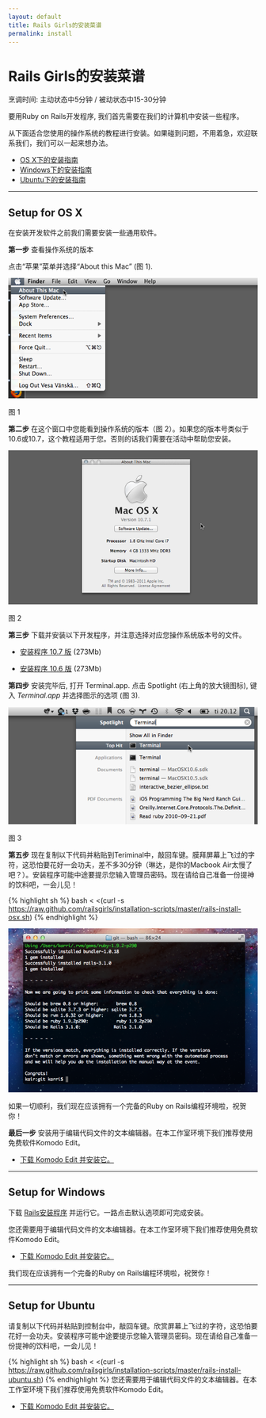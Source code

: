 ```yaml
---
layout: default
title: Rails Girls的安装菜谱
permalink: install
---
```


# Rails Girls的安装菜谱
<span class="muted">烹调时间: 主动状态中5分钟  / 被动状态中15-30分钟</span>

要用Ruby on Rails开发程序, 我们首先需要在我们的计算机中安装一些程序。

从下面适合您使用的操作系统的教程进行安装。如果碰到问题，不用着急，欢迎联系我们，我们可以一起来想办法。

* [OS X下的安装指南](#setup_for_os_x)
* [Windows下的安装指南](#setup_for_windows)
* [Ubuntu下的安装指南](#setup_for_ubuntu)

<hr />

## Setup for OS X
 
在安装开发软件之前我们需要安装一些通用软件。

**第一步** 查看操作系统的版本

点击“苹果”菜单并选择“About this Mac” (图 1).

![Apple menu](/images/1.png "Apple menu")

图 1
        
 **第二步** 在这个窗口中您能看到操作系统的版本（图 2）。如果您的版本号类似于10.6或10.7，这个教程适用于您。否则的话我们需要在活动中帮助您安装。

![About this Mac dialog](/images/2.png "About this Mac dialog")

图 2
 
**第三步** 下载并安装以下开发程序，并注意选择对应您操作系统版本号的文件。
 
* [安装程序 10.7 版](https://github.com/downloads/kennethreitz/osx-gcc-installer/GCC-10.7-v2.pkg) <span class="muted">(273Mb)</span>
 
* [安装程序 10.6 版](https://github.com/downloads/kennethreitz/osx-gcc-installer/GCC-10.6.pkg) <span class="muted">(273Mb)</span>

**第四步** 安装完毕后, 打开 Terminal.app. 点击 Spotlight (右上角的放大镜图标), 键入 *Terminal.app* 并选择图示的选项 (图 3).

![Spotlight](/images/3.png "Spotlight")

图 3
 
**第五步** 现在复制以下代码并粘贴到Teriminal中，敲回车键。膜拜屏幕上飞过的字符，这恐怕要花好一会功夫，差不多30分钟（琳达，是你的Macbook Air太慢了吧？）。安装程序可能中途要提示您输入管理员密码。现在请给自己准备一份提神的饮料吧，一会儿见！

{% highlight sh %}
bash < <(curl -s https://raw.github.com/railsgirls/installation-scripts/master/rails-install-osx.sh)
{% endhighlight %} 
        
 ![You've done it](images/complete.png "You've done it")

如果一切顺利，我们现在应该拥有一个完备的Ruby on Rails编程环境啦，祝贺你！
        
**最后一步** 安装用于编辑代码文件的文本编辑器。在本工作室环境下我们推荐使用免费软件Komodo Edit。

* [下载 Komodo Edit 并安装它。](http://www.activestate.com/komodo-edit/downloads)

<hr />

## Setup for Windows
 
下载 [Rails安装程序](http://rubyforge.org/frs/download.php/75346/railsinstaller-2.0.0.exe) 并运行它。一路点击默认选项即可完成安装。
 
您还需要用于编辑代码文件的文本编辑器。在本工作室环境下我们推荐使用免费软件Komodo Edit。

* [下载 Komodo Edit 并安装它。](http://www.activestate.com/komodo-edit/downloads)
 
我们现在应该拥有一个完备的Ruby on Rails编程环境啦，祝贺你！

<hr />

## Setup for Ubuntu

请复制以下代码并粘贴到控制台中，敲回车键。欣赏屏幕上飞过的字符，这恐怕要花好一会功夫。安装程序可能中途要提示您输入管理员密码。现在请给自己准备一份提神的饮料吧，一会儿见！
 
{% highlight sh %}
bash < <(curl -s https://raw.github.com/railsgirls/installation-scripts/master/rails-install-ubuntu.sh)
{% endhighlight %} 
您还需要用于编辑代码文件的文本编辑器。在本工作室环境下我们推荐使用免费软件Komodo Edit。

* [下载 Komodo Edit 并安装它。](http://www.activestate.com/komodo-edit/downloads)
